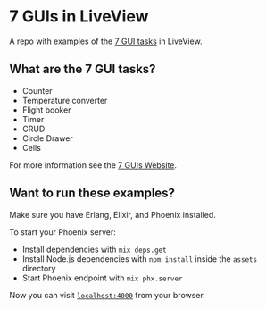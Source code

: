 # 7 GUIs in LiveView

A repo with examples of the [7 GUI tasks][7 GUIs] in LiveView.

## What are the 7 GUI tasks?

- Counter
- Temperature converter
- Flight booker
- Timer
- CRUD
- Circle Drawer
- Cells

For more information see the [7 GUIs Website][7 GUIs].

[7 GUIs]: https://eugenkiss.github.io/7guis/tasks/

## Want to run these examples?

Make sure you have Erlang, Elixir, and Phoenix installed.

To start your Phoenix server:

  * Install dependencies with `mix deps.get`
  * Install Node.js dependencies with `npm install` inside the `assets` directory
  * Start Phoenix endpoint with `mix phx.server`

Now you can visit [`localhost:4000`](http://localhost:4000) from your browser.
